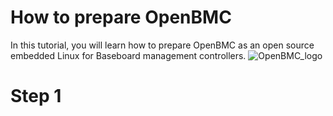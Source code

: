 # How to prepare OpenBMC
In this tutorial, you will learn how to prepare OpenBMC as an open source embedded Linux for Baseboard management controllers.
![OpenBMC_logo](https://github.com/AmirRMoezi/OpenBMC/assets/127010087/ea6b4682-bfa6-4f7b-a63b-401c9d223f79)


# Step 1
